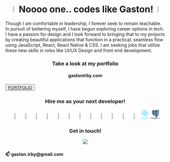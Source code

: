 <h1 align=center>
  <img src = "https://user-images.githubusercontent.com/91291366/159553740-e8bc37dd-8281-4208-b27b-57a575f0f41e.png" width = 4% height = 4%>
    Noooo one.. codes like Gaston!
  <img src = "https://user-images.githubusercontent.com/91291366/159553740-e8bc37dd-8281-4208-b27b-57a575f0f41e.png" width = 3% height = 3%> 
</h1>
  

<p>
Though I am comfortable in leadership, I forever seek to remain teachable. In pursuit of bettering myself, I have begun exploring career options in tech. I have a passion for design and I look forward to bringing that to my projects by creating beautiful applications that function in a practical, seamless flow using JavaScript, React, React Native & CSS. I am seeking jobs that utilize these new skills in roles like UI/UX Design and front end development. 

  <br>
  
<h3 align=center>Take a look at my portfolio</h3>
<h4 align=center><a>gastonirby.com</a></h4>
<button>  
   <a href="www.gastonirby.com">PORTFOLIO</a>
</button>
  <br> 
  <h3 align=center>Hire me as your next developer!</h3>
</p>
 
<section align=center> 

  <img src = "https://www.vectorlogo.zone/logos/axios/axios-icon.svg" width=6% height=6%>
  <img src = "https://www.vectorlogo.zone/logos/w3_html5/w3_html5-icon.svg" width=6% height=6%>
  <img src = "https://www.vectorlogo.zone/logos/w3_css/w3_css-icon.svg" width=6% height=6%>
  <img src = "https://www.vectorlogo.zone/logos/npmjs/npmjs-icon.svg" width=6% height=6%>
  <img src = "https://www.vectorlogo.zone/logos/jestjsio/jestjsio-icon.svg" width=6% height=6%>
  <img src = "https://www.vectorlogo.zone/logos/git-scm/git-scm-icon.svg" width=6% height=6%>
  <img src = "https://www.vectorlogo.zone/logos/sqlite/sqlite-icon.svg" width=6% height=6%>
  <img src = "https://www.vectorlogo.zone/logos/heroku/heroku-icon.svg" width=6% height=6%>
  <img src = "https://www.vectorlogo.zone/logos/github/github-icon.svg" width=6% height=6%>
  <img src = "https://www.vectorlogo.zone/logos/nodemonio/nodemonio-icon.svg" width=6% height=6%>
  <img src = "https://www.vectorlogo.zone/logos/nodejs/nodejs-icon.svg" width=6% height=6%>
  <img src = "https://upload.vectorlogo.zone/logos/javascript/images/239ec8a4-163e-4792-83b6-3f6d96911757.svg" width=6% height=6%>
  <img src = "https://raw.githubusercontent.com/devicons/devicon/master/icons/react/react-original-wordmark.svg" width=6% height=6%>
  <img src = "https://raw.githubusercontent.com/devicons/devicon/master/icons/postgresql/postgresql-original-wordmark.svg" width=6% height=6%>
  
</section>


<section align=center>
  <h3>Get in touch!</h3>
  <a href="https://www.linkedin.com/in/gastonirby/">
    <img src = "https://www.vectorlogo.zone/logos/linkedin/linkedin-icon.svg">
  </a>
</section>
<h4 align left>📫 gaston.irby@gmail.com</h4>
 
